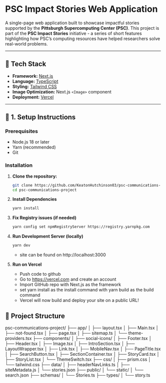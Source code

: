 # PSC Impact Stories Web Application

A single-page web application built to showcase impactful stories supported by the **Pittsburgh Supercomputing Center (PSC)**. This project is part of the **PSC Impact Stories** initiative - a series of short features highlighting how PSC’s computing resources have helped researchers solve real-world problems.

---

## 🚀 Tech Stack

- **Framework:** [Next.js](https://nextjs.org/)
- **Language:** [TypeScript](https://www.typescriptlang.org/)
- **Styling:** [Tailwind CSS](https://tailwindcss.com/)
- **Image Optimization:** Next.js `<Image>` component
- **Deployment:** [Vercel](https://vercel.com/)

---

## 🧰 1. Setup Instructions

### Prerequisites

- Node.js 18 or later
- Yarn (recommended)
- Git

### Installation

1. **Clone the repository:**

   ```bash
   git clone https://github.com/KeatonHutchinson03/psc-communications-project.git
   cd psc-communications-project

   ```

2. **Install Dependencies**

   ```bash
   yarn install
   ```

3. **Fix Registry issues (if needed)**

   ```bash
   yarn config set npmRegistryServer https://registry.yarnpkg.com
   ```

4. **Run Development Server (locally)**

   ```bash
   yarn dev

   ```

   - site can be found on http://localhost:3000

5. **Run on Vercel**
   - Push code to github
   - Go to https://vercel.com and create an account
   - Import GitHub repo with Next.js as the framework
   - set yarn install as the install command with yarn build as the build command
   - Vercel will now build and deploy your site on a public URL!

## 📁 Project Structure

psc-communications-project/
├── app/
│ ├── layout.tsx
│ ├── Main.tsx
│ ├── not-found.tsx
│ ├── page.tsx
│ ├── sitemap.ts
│ └── theme-providers.tsx
├── components/
│ ├── social-icons/
│ ├── Footer.tsx
│ ├── Header.tsx
│ ├── Image.tsx
│ ├── IntroSection.tsx
│ ├── LayoutWrapper.tsx
│ ├── Link.tsx
│ ├── MobileNav.tsx
│ ├── PageTitle.tsx
│ ├── SearchButton.tsx
│ ├── SectionContainer.tsx
│ ├── StoryCard.tsx
│ ├── StoryList.tsx
│ └── ThemeSwitch.tsx
├── css/
│ ├── prism.css
│ └── tailwind.css
├── data/
│ ├── headerNavLinks.ts
│ ├── siteMetadata.js
│ └── stories.json
├── public/
│ └── static/
│ └── search.json
├── schemas/
│ └── Stories.ts
├── types/
│ └── story.ts
